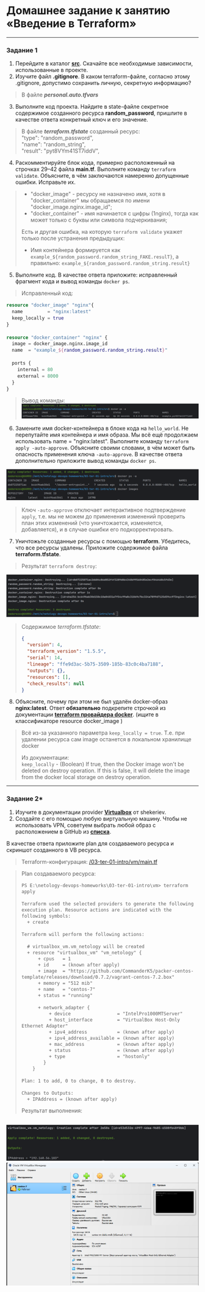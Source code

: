 # Домашнее задание к занятию «Введение в Terraform»

------

### Задание 1

1. Перейдите в каталог [**src**](https://github.com/netology-code/ter-homeworks/tree/main/01/src). Скачайте все необходимые зависимости, использованные в проекте. 
2. Изучите файл **.gitignore**. В каком terraform-файле, согласно этому .gitignore, допустимо сохранить личную, секретную информацию?

> В файле _**personal.auto.tfvars**_  

3. Выполните код проекта. Найдите в state-файле секретное содержимое созданного ресурса **random_password**, пришлите в качестве ответа конкретный ключ и его значение.

> В файле _**terraform.tfstate**_ созданный ресурс:  
> "type": "random_password",  
  "name": "random_string",  
  "result": "pyt8VYm41ST7iddV",

4. Раскомментируйте блок кода, примерно расположенный на строчках 29–42 файла **main.tf**.
Выполните команду ```terraform validate```. Объясните, в чём заключаются намеренно допущенные ошибки. Исправьте их.
    
> * "docker_image" - ресурсу не назначено имя, хотя в "docker_container" мы обращаемся по имени "docker_image.nginx.image_id";  
> * "docker_container" - имя начинается с цифры (1nginx), тогда как может только с буквы или символа подчеркивания; 
> 
> Есть и другая ошибка, на которую `terraform validate` укажет только после устранения предыдущих:
> * Имя контейнера формируется как `example_${random_password.random_string_FAKE.resulT}`, а правильно:
> `example_${random_password.random_string.result}`

5. Выполните код. В качестве ответа приложите: исправленный фрагмент кода и вывод команды ```docker ps```.


> Исправленный код:  
```terraform
resource "docker_image" "nginx"{
  name         = "nginx:latest"
  keep_locally = true
}

resource "docker_container" "nginx" {
  image = docker_image.nginx.image_id
  name  = "example_${random_password.random_string.result}"

  ports {
    internal = 80
    external = 8000
  }
}
```
> Вывод команды:  
![](img/01.png "docker ps")   

6. Замените имя docker-контейнера в блоке кода на ```hello_world```. Не перепутайте имя контейнера и имя образа. Мы всё ещё продолжаем использовать name = "nginx:latest". Выполните команду ```terraform apply -auto-approve```.
Объясните своими словами, в чём может быть опасность применения ключа  ```-auto-approve```. В качестве ответа дополнительно приложите вывод команды ```docker ps```.

![](img/02.png "terraform apply")  
> Ключ `-auto-approve` отключает интерактивное подтверждение `apply`, т.е. мы не можем до применения изменений проверить
> план этих изменений (что уничтожается, изменяется, добавляется), и в случае ошибки его подкорректировать.

7. Уничтожьте созданные ресурсы с помощью **terraform**. Убедитесь, что все ресурсы удалены. Приложите содержимое файла **terraform.tfstate**.
    
> Результат `terraform destroy`:

![](img/03.png "terraform destroy") 

> Содержимое _terraform.tfstate_:
> ```json
> {
>   "version": 4,
>   "terraform_version": "1.5.5",
>   "serial": 14,
>   "lineage": "ffe9d3ac-5b75-3509-185b-83c0c4ba7188",
>   "outputs": {},
>   "resources": [],
>   "check_results": null
> }
> ```

8. Объясните, почему при этом не был удалён docker-образ **nginx:latest**. Ответ **обязательно** подкрепите строчкой из документации [**terraform провайдера docker**](https://docs.comcloud.xyz/providers/kreuzwerker/docker/latest/docs).  (ищите в классификаторе resource docker_image )

> Всё из-за указанного параметра `keep_locally = true`. Т.е. при удалении ресурса сам image останется в локальном хранилище docker
> 
> Из документации:  
`keep_locally` - (Boolean) If true, then the Docker image won't be deleted on destroy operation. If this is false, it will delete the image from the docker local storage on destroy operation.

------


### Задание 2*

1. Изучите в документации provider [**Virtualbox**](https://docs.comcloud.xyz/providers/shekeriev/virtualbox/latest/docs) от 
shekeriev.
2. Создайте с его помощью любую виртуальную машину. Чтобы не использовать VPN, советуем выбрать любой образ с расположением в GitHub из [**списка**](https://www.vagrantbox.es/).

В качестве ответа приложите plan для создаваемого ресурса и скриншот созданного в VB ресурса. 

> Terraform-конфигурация: [/03-ter-01-intro/vm/main.tf](vm/main.tf)  

> Plan создаваемого ресурса:
> ```shell
> PS E:\netology-devops-homeworks\03-ter-01-intro\vm> terraform apply  
> 
> Terraform used the selected providers to generate the following execution plan. Resource actions are indicated with the following symbols:
>   + create
> 
> Terraform will perform the following actions:
> 
>   # virtualbox_vm.vm_netology will be created
>   + resource "virtualbox_vm" "vm_netology" {
>       + cpus   = 1
>       + id     = (known after apply)
>       + image  = "https://github.com/CommanderK5/packer-centos-template/releases/download/0.7.2/vagrant-centos-7.2.box"
>       + memory = "512 mib"
>       + name   = "centos-7"
>       + status = "running"
> 
>       + network_adapter {
>           + device                 = "IntelPro1000MTServer"
>           + host_interface         = "VirtualBox Host-Only Ethernet Adapter"
>           + ipv4_address           = (known after apply)
>           + ipv4_address_available = (known after apply)
>           + mac_address            = (known after apply)
>           + status                 = (known after apply)
>           + type                   = "hostonly"
>         }
>     }
> 
> Plan: 1 to add, 0 to change, 0 to destroy.
> 
> Changes to Outputs:
>   + IPAddress = (known after apply)
> ```
> 
> Результат выполнения:  

![](img/04.png)
![](img/05.png)  
------
